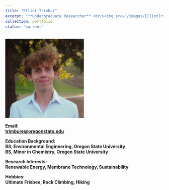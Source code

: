 ```yaml
---
title: "Elliot Trimbur"
excerpt: "**Undergraduate Researcher** <br/><img src='/images/ElliotTrimbur.jpg' width='250' height='250'>"
collection: portfolio
status: "current"
---
```


<img src='/images/ElliotTrimbur.jpg' width='250' height='250'>

**Email:** <br/>
**trimbure@oregonstate.edu**

**Education Background:** <br/>
**BS, Environmental Engineering, Oregon State University** <br/>
**BS, Minor in Chemistry, Oregon State University** <br/>

**Research Interests:** <br/>
**Renewable Energy, Membrane Technology, Sustainability** <br/>

**Hobbies:** <br/>
**Ultimate Frisbee, Rock Climbing, Hiking** <br/>
